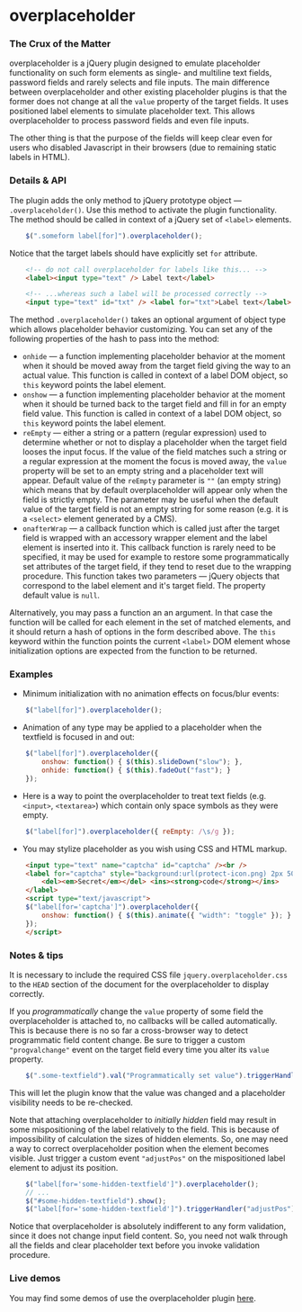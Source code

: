 # overplaceholder

### The Crux of the Matter

overplaceholder is a jQuery plugin designed to emulate placeholder functionality on such form elements as single- and multiline text fields, password fields and rarely selects and file inputs. The main difference between overplaceholder and other existing placeholder plugins is that the former does not change at all the `value` property of the target fields. It uses positioned label elements to simulate placeholder text. This allows overplaceholder to process password fields and even file inputs.

The other thing is that the purpose of the fields will keep clear even for users who disabled Javascript in their browsers (due to remaining static labels in HTML).

### Details & API

The plugin adds the only method to jQuery prototype object — `.overplaceholder()`. Use this method to activate the plugin functionality. The method should be called in context of a jQuery set of `<label>` elements.

```javascript
    $(".someform label[for]").overplaceholder();
```

Notice that the target labels should have explicitly set `for` attribute.

```html
    <!-- do not call overplaceholder for labels like this... -->
    <label><input type="text" /> Label text</label>

    <!-- ...whereas such a label will be processed correctly -->
    <input type="text" id="txt" /> <label for="txt">Label text</label>
```

The method `.overplaceholder()` takes an optional argument of object type which allows placeholder behavior customizing. You can set any of the following properties of the hash to pass into the method:

* `onhide` — a function implementing placeholder behavior at the moment when it should be moved away from the target field giving the way to an actual value. This function is called in context of a label DOM object, so `this` keyword points the label element.
* `onshow` — a function implementing placeholder behavior at the moment when it should be turned back to the target field and fill in for an empty field value. This function is called in context of a label DOM object, so `this` keyword points the label element.
* `reEmpty` — either a string or a pattern (regular expression) used to determine whether or not to display a placeholder when the target field looses the input focus. If the value of the field matches such a string or a regular expression at the moment the focus is moved away, the `value` property will be set to an empty string and a placeholder text will appear. Default value of the `reEmpty` parameter is `""` (an empty string) which means that by default overplaceholder will appear only when the field is strictly empty. The parameter may be useful when the default value of the target field is not an empty string for some reason (e.g. it is a `<select>` element generated by a CMS).
* `onafterWrap` — a callback function which is called just after the target field is wrapped with an accessory wrapper element and the label element is inserted into it. This callback function is rarely need to be specified, it may be used for example to restore some programmatically set attributes of the target field, if they tend to reset due to the wrapping procedure. This function takes two parameters — jQuery objects that correspond to the label element and it's target field. The property default value is `null`.

Alternatively, you may pass a function an an argument. In that case the function will be called for each element in the set of matched elements, and it should return a hash of options in the form described above. The `this` keyword within the function points the current `<label>` DOM element whose initialization options are expected from the function to be returned.

### Examples

* Minimum initialization with no animation effects on focus/blur events:
```javascript
    $("label[for]").overplaceholder();
```

* Animation of any type may be applied to a placeholder when the textfield is focused in and out:
```javascript
    $("label[for]").overplaceholder({
        onshow: function() { $(this).slideDown("slow"); },
        onhide: function() { $(this).fadeOut("fast"); }
    });
```

* Here is a way to point the overplaceholder to treat text fields (e.g. `<input>`, `<textarea>`) which contain only space symbols as they were empty.
```javascript
    $("label[for]").overplaceholder({ reEmpty: /\s/g });
```

* You may stylize placeholder as you wish using CSS and HTML markup.
```html
    <input type="text" name="captcha" id="captcha" /><br />
    <label for="captcha" style="background:url(protect-icon.png) 2px 50% no-repeat; padding-left:10px;">
        <del><em>Secret</em></del> <ins><strong>code</strong></ins>
    </label>
    <script type="text/javascript">
    $("label[for='captcha']").overplaceholder({
        onshow: function() { $(this).animate({ "width": "toggle" }); }
    });
    </script>
```

### Notes & tips

It is necessary to include the required CSS file `jquery.overplaceholder.css` to the `HEAD` section of the document for the overplaceholder to display correctly.

If you *programmatically* change the `value` property of some field the overplaceholder is attached to, no callbacks will be called automatically. This is because there is no so far a cross-browser way to detect programmatic field content change. Be sure to trigger a custom `"progvalchange"` event on the target field every time you alter its `value` property.

```javascript
    $(".some-textfield").val("Programmatically set value").triggerHandler("progvalchange");
```

This will let the plugin know that the value was changed and a placeholder visibility needs to be re-checked.

Note that attaching overplaceholder to *initially hidden* field may result in some mispositioning of the label relatively to the field. This is because of impossibility of calculation the sizes of hidden elements. So, one may need a way to correct overplaceholder position when the element becomes visible. Just trigger a custom event `"adjustPos"` on the mispositioned label element to adjust its position.

```javascript
    $("label[for='some-hidden-textfield']").overplaceholder();
    // ...
    $("#some-hidden-textfield").show();
    $("label[for='some-hidden-textfield']").triggerHandler("adjustPos");
```

Notice that overplaceholder is absolutely indifferent to any form validation, since it does not change input field content. So, you need not walk through all the fields and clear placeholder text before you invoke validation procedure.

### Live demos

You may find some demos of use the overplaceholder plugin [here](http://amphiluke.github.io/jquery-plugins/overplaceholder/).
